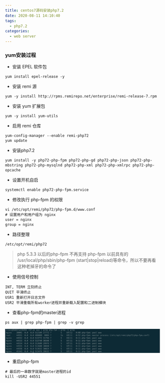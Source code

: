 ```yaml
---
title: centos7源码安装php7.2
date: 2020-08-11 14:10:40
tags:
  - php7.2
categories:
  - web server
---
```


### yum安装过程
+ 安装 EPEL 软件包
```
yum install epel-release -y
```
+ 安装 remi 源
```
yum -y install http://rpms.remirepo.net/enterprise/remi-release-7.rpm
```
+ 安装 yum 扩展包
```
yum -y install yum-utils
```
+ 启用 remi 仓库
```
yum-config-manager --enable remi-php72
yum update
```
+ 安装php7.2
```
yum install -y php72-php-fpm php72-php-gd php72-php-json php72-php-mbstring php72-php-mysqlnd php72-php-xml php72-php-xmlrpc php72-php-opcache
```
+ 设置开机自启
```
systemctl enable php72-php-fpm.service
```
+ 修改执行 php-fpm 的权限
```
vi /etc/opt/remi/php72/php-fpm.d/www.conf
# 设置用户和用户组为 nginx
user = nginx
group = nginx
```
+ 路径整理
```
/etc/opt/remi/php72
```

> php 5.3.3 以后的php-fpm 不再支持 php-fpm 以前具有的 /usr/local/php/sbin/php-fpm (start|stop|reload)等命令，所以不要再看这种老掉牙的命令了

+ 使用信号控制
```
INT, TERM 立刻终止
QUIT 平滑终止
USR1 重新打开日志文件
USR2 平滑重载所有worker进程并重新载入配置和二进制模块
```

+ 查看php-fpm的master进程
```
ps aux | grep php-fpm | grep -v grep 

```
![php-fpm-process](/images/php-fpm-process.png)
 + 重启php-fpm
```
# 最后的一串数字就是master进程的id
kill -USR2 44551
```